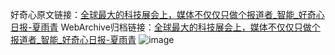 好奇心原文链接：[全球最大的科技展会上，媒体不仅仅只做个报道者_智能_好奇心日报-夏雨青](https://www.qdaily.com/articles/5150.html)
WebArchive归档链接：[全球最大的科技展会上，媒体不仅仅只做个报道者_智能_好奇心日报-夏雨青](http://web.archive.org/web/20190623164028/https://www.qdaily.com/articles/5150.html)
![image](http://ww3.sinaimg.cn/large/007d5XDply1g3wgmqdqv6j30u05ry4qp)